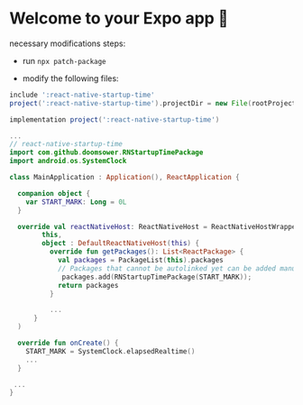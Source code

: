 # Welcome to your Expo app 👋

necessary modifications steps:

- run `npx patch-package`

- modify the following files:

```settings.gradle
include ':react-native-startup-time'
project(':react-native-startup-time').projectDir = new File(rootProject.projectDir, '../node_modules/react-native-startup-time/android')
```

```app/build.gradle
implementation project(':react-native-startup-time')
```

```mainApplication.kt
...
// react-native-startup-time
import com.github.doomsower.RNStartupTimePackage
import android.os.SystemClock

class MainApplication : Application(), ReactApplication {

  companion object {
    var START_MARK: Long = 0L
  }

  override val reactNativeHost: ReactNativeHost = ReactNativeHostWrapper(
        this,
        object : DefaultReactNativeHost(this) {
          override fun getPackages(): List<ReactPackage> {
            val packages = PackageList(this).packages
            // Packages that cannot be autolinked yet can be added manually here, for example:
             packages.add(RNStartupTimePackage(START_MARK));
            return packages
          }

          ...
      }
  )

  override fun onCreate() {
    START_MARK = SystemClock.elapsedRealtime()
    ...
  }

 ...
}
```
